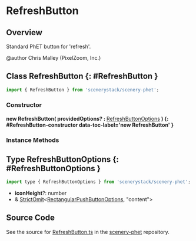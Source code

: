 # RefreshButton

## Overview

Standard PhET button for 'refresh'.

@author Chris Malley (PixelZoom, Inc.)

## Class RefreshButton {: #RefreshButton }


```js
import { RefreshButton } from 'scenerystack/scenery-phet';
```
### Constructor

#### new RefreshButton( providedOptions? : <span style="font-weight: 400;">[RefreshButtonOptions](../scenery-phet/RefreshButton.md#RefreshButtonOptions)</span> ) {: #RefreshButton-constructor data-toc-label='new RefreshButton' }

### Instance Methods





## Type RefreshButtonOptions {: #RefreshButtonOptions }


```js
import type { RefreshButtonOptions } from 'scenerystack/scenery-phet';
```


- **iconHeight**?: <span style="color: hsla(calc(var(--md-hue) + 180deg),80%,40%,1);">number</span>
- &amp; [StrictOmit](../phet-core/StrictOmit.md)&lt;[RectangularPushButtonOptions](../sun/RectangularPushButton.md#RectangularPushButtonOptions), "content"&gt;




## Source Code

See the source for [RefreshButton.ts](https://github.com/phetsims/scenery-phet/blob/main/js/buttons/RefreshButton.ts) in the [scenery-phet](https://github.com/phetsims/scenery-phet) repository.

